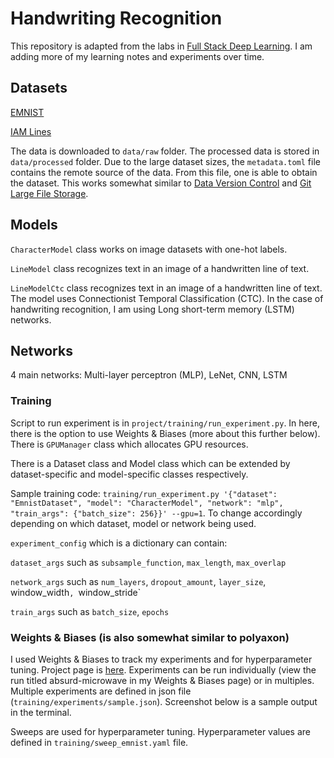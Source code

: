 # Handwriting Recognition

This repository is adapted from the labs in [Full Stack Deep Learning](https://github.com/full-stack-deep-learning/fsdl-text-recognizer-project). I am adding more of my learning notes and experiments over time.

## Datasets

[EMNIST](https://www.nist.gov/itl/products-and-services/emnist-dataset)

[IAM Lines](https://fki.tic.heia-fr.ch/databases/iam-handwriting-database)

The data is downloaded to `data/raw` folder. The processed data is stored in `data/processed` folder. Due to the large dataset sizes, the `metadata.toml` file contains the remote source of the data. From this file, one is able to obtain the dataset. This works somewhat similar to [Data Version Control](https://dvc.org/) and [Git Large File Storage](https://git-lfs.github.com/). 

## Models

`CharacterModel` class works on image datasets with one-hot labels.

`LineModel` class recognizes text in an image of a handwritten line of text. 

`LineModelCtc` class recognizes text in an image of a handwritten line of text. The model uses Connectionist Temporal Classification (CTC). In the case of handwriting recognition, I am using Long short-term memory (LSTM) networks. 

## Networks

4 main networks: Multi-layer perceptron (MLP), LeNet, CNN, LSTM

### Training

Script to run experiment is in `project/training/run_experiment.py`. In here, there is the option to use Weights & Biases (more about this further below). There is `GPUManager` class which allocates GPU resources. 

There is a Dataset class and Model class which can be extended by dataset-specific and model-specific classes respectively. 

Sample training code: `training/run_experiment.py '{"dataset": "EmnistDataset", "model": "CharacterModel", "network": "mlp", "train_args": {"batch_size": 256}}' --gpu=1`. To change accordingly depending on which dataset, model or network being used. 

`experiment_config` which is a dictionary can contain: 

`dataset_args` such as `subsample_function`, `max_length`, `max_overlap`

`network_args` such as `num_layers`, `dropout_amount`, `layer_size`, window_width`, `window_stride`

`train_args` such as `batch_size`, `epochs`

### Weights & Biases (is also somewhat similar to polyaxon)

I used Weights & Biases to track my experiments and for hyperparameter tuning. Project page is [here](https://wandb.ai/desiree/handwriting-recognition-project_training?workspace=user-desiree). Experiments can be run individually (view the run titled absurd-microwave in my Weights & Biases page) or in multiples. Multiple experiments are defined in json file (`training/experiments/sample.json`). Screenshot below is a sample output in the terminal.

Sweeps are used for hyperparameter tuning. Hyperparameter values are defined in `training/sweep_emnist.yaml` file. 
